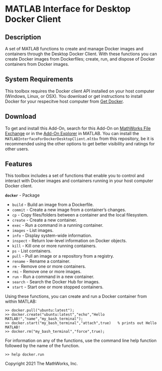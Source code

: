 # MATLAB Interface for Desktop Docker Client

## Description
A set of MATLAB functions to create and manage Docker images and containers through the Desktop Docker Client. With these functions you can create Docker images from Dockerfiles; create, run, and dispose of Docker containers from Docker images.

## System Requirements
This toolbox requires the Docker client API installed on your host computer (Windows, Linux, or OSX). You download or get instructions to install Docker for your respecitve host computer from [Get Docker](https://docs.docker.com/get-docker/).

## Download
To get and install this Add-On, search for this Add-On on [MathWorks File Exchange](https://www.mathworks.com/matlabcentral/fileexchange/) or in the [Add-On Explorer](https://www.mathworks.com/help/matlab/matlab_env/get-add-ons.html) in MATLAB. You can install the ```MATLABInterfaceForDockerDesktopClient.mltbx``` from this repository, be it is recommended using the other options to get better visibility and ratings for other users.

## Features
This toolbox includes a set of functions that enable you to control and interact with Docker images and containers running in your host computer Docker client.

**```docker```** - Package
- ```build``` - Build an image from a Dockerfile.
- ```commit``` - Create a new image from a container’s changes.
- ```cp``` - Copy files/folders between a container and the local filesystem.
- ```create``` - Create a new container.
- ```exec``` - Run a command in a running container.
- ```images``` - List images.
- ```info``` - Display system-wide information.
- ```inspect``` - Return low-level information on Docker objects.
- ```kill``` - Kill one or more running containers.
- ```ps``` - List containers.
- ```pull``` - Pull an image or a repository from a registry.
- ```rename``` - Rename a container.
- ```rm``` - Remove one or more containers.
- ```rmi``` - Remove one or more images.
- ```run``` - Run a command in a new container.
- ```search``` - Search the Docker Hub for images.
- ```start``` - Start one or more stopped containers.

Using these functions, you can create and run a Docker container from within MATLAB:
```
>> docker.pull("ubuntu:latest");
>> docker.create("ubuntu:latest","echo","Hello MATLAB!","name","my_bash_terminal");
>> docker.start("my_bash_terminal","attach",true)   % prints out Hello MATLAB!
>> docker.rm("my_bash_terminal","force",true);
```

For information on any of the functions, use the command line help function followed by the name of the function.
```
>> help docker.run
```

Copyright 2021 The MathWorks, Inc.
